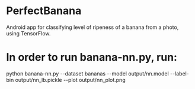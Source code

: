 # PerfectBanana
Android app for classifying level of ripeness of a banana from a photo, using TensorFlow.

# In order to run banana-nn.py, run:
python banana-nn.py --dataset bananas --model output/nn.model
	--label-bin output/nn_lb.pickle --plot output/nn_plot.png
